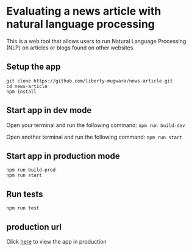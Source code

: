 # Evaluating a news article with natural language processing

This is a web tool that allows users to run Natural Language Processing (NLP) on articles or blogs found on other websites.

## Setup the app

```
git clone https://github.com/liberty-mugwara/news-article.git
cd news-article
npm install
```

## Start app in dev mode

Open your terminal and run the following command:
`npm run build-dev`

Open another terminal and run the following command:
`npm run start`

## Start app in production mode

```
npm run build-prod
npm run start
```

## Run tests

```
npm run test
```

## production url
Click [here](https://mugs-sentiment.herokuapp.com/) to view the app in production 
